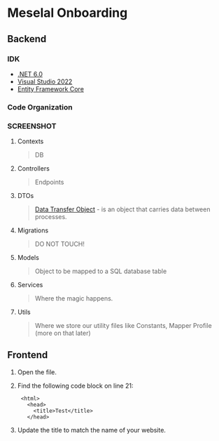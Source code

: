 # **Meselal Onboarding**

## Backend

### IDK

* [.NET 6.0](https://dotnet.microsoft.com/en-us/download "Download .NET For Windows")
* [Visual Studio 2022](https://visualstudio.microsoft.com/downloads "Download Visual Studio")
* [Entity Framework Core](https://learn.microsoft.com/en-us/ef/core/ "")

### Code Organization

### SCREENSHOT

1. Contexts
    > DB
2. Controllers
    > Endpoints
3. DTOs
    > [Data Transfer Object](https://learn.microsoft.com/en-us/aspnet/web-api/overview/data/using-web-api-with-entity-framework/part-5 "Microsoft Docs on DTOs") - is an object that carries data between processes.
4. Migrations
    > DO NOT TOUCH!
5. Models
    > Object to be mapped to a SQL database table
6. Services
    > Where the magic happens.
7. Utils
    > Where we store our utility files like Constants, Mapper Profile (more on that later)

## Frontend

1. Open the file.
2. Find the following code block on line 21:

        <html>
          <head>
            <title>Test</title>
          </head>

3. Update the title to match the name of your website.
